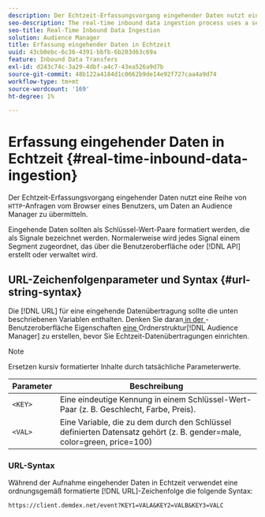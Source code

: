 ```yaml
---
description: Der Echtzeit-Erfassungsvorgang eingehender Daten nutzt eine Reihe von HTTP-Anfragen vom Browser eines Benutzers, um Daten an Audience Manager zu übergeben.
seo-description: The real-time inbound data ingestion process uses a series of HTTP requests from a user's browser to pass in data to Audience Manager.
seo-title: Real-Time Inbound Data Ingestion
solution: Audience Manager
title: Erfassung eingehender Daten in Echtzeit
uuid: 43cb0ebc-6c36-4391-bbfb-6b203d63c69a
feature: Inbound Data Transfers
exl-id: d243c74c-3a29-4dbf-a4c7-43ea526a9d7b
source-git-commit: 48b122a4184d1c0662b9de14e92f727caa4a9d74
workflow-type: tm+mt
source-wordcount: '169'
ht-degree: 1%

---
```


# Erfassung eingehender Daten in Echtzeit {#real-time-inbound-data-ingestion}

Der Echtzeit-Erfassungsvorgang eingehender Daten nutzt eine Reihe von `HTTP`-Anfragen vom Browser eines Benutzers, um Daten an Audience Manager zu übermitteln.

<!-- c_rt_inbound_real_time.xml -->

Eingehende Daten sollten als Schlüssel-Wert-Paare formatiert werden, die als Signale bezeichnet werden. Normalerweise wird jedes Signal einem Segment zugeordnet, das über die Benutzeroberfläche oder [!DNL API] erstellt oder verwaltet wird.

## URL-Zeichenfolgenparameter und Syntax {#url-string-syntax}

Die [!DNL URL] für eine eingehende Datenübertragung sollte die unten beschriebenen Variablen enthalten. Denken Sie daran[ in der ](../../../features/traits/create-onboarded-rule-based-traits.md)-Benutzeroberfläche Eigenschaften [ eine ](../../../features/traits/trait-storage.md#create-trait-storage-folder)Ordnerstruktur[!DNL Audience Manager] zu erstellen, bevor Sie Echtzeit-Datenübertragungen einrichten.

>[!NOTE]
>
>Ersetzen kursiv formatierter Inhalte durch tatsächliche Parameterwerte.

| Parameter | Beschreibung |
|---|---|
| `<KEY>` | Eine eindeutige Kennung in einem Schlüssel-Wert-Paar (z. B. Geschlecht, Farbe, Preis). |
| `<VAL>` | Eine Variable, die zu dem durch den Schlüssel definierten Datensatz gehört (z. B. gender=male, color=green, price=100) |

### URL-Syntax

Während der Aufnahme eingehender Daten in Echtzeit verwendet eine ordnungsgemäß formatierte [!DNL URL]-Zeichenfolge die folgende Syntax:

```
https://client.demdex.net/event?KEY1=VALA&KEY2=VALB&KEY3=VALC
```
